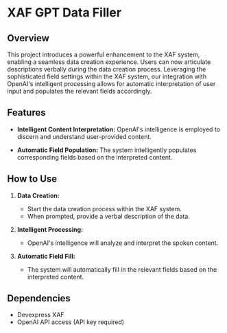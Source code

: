 
# XAF GPT Data Filler

## Overview

This project introduces a powerful enhancement to the XAF system, enabling a seamless data creation experience. Users can now articulate descriptions verbally during the data creation process. Leveraging the sophisticated field settings within the XAF system, our integration with OpenAI's intelligent processing allows for automatic interpretation of user input and populates the relevant fields accordingly.

## Features

- **Intelligent Content Interpretation:** OpenAI's intelligence is employed to discern and understand user-provided content.

- **Automatic Field Population:** The system intelligently populates corresponding fields based on the interpreted content.

## How to Use

1. **Data Creation:**
   - Start the data creation process within the XAF system.
   - When prompted, provide a verbal description of the data.

2. **Intelligent Processing:**
   - OpenAI's intelligence will analyze and interpret the spoken content.

3. **Automatic Field Fill:**
   - The system will automatically fill in the relevant fields based on the interpreted content.

## Dependencies

- Devexpress XAF 
- OpenAI API access (API key required)
